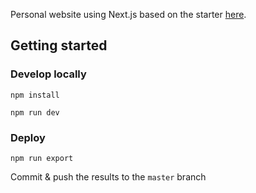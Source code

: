 Personal website using Next.js based on the starter [here](https://github.com/vercel/next-learn-starter/tree/master/demo).

## Getting started

### Develop locally

```
npm install
```

```
npm run dev
```

### Deploy

```
npm run export
```

Commit & push the results to the `master` branch

